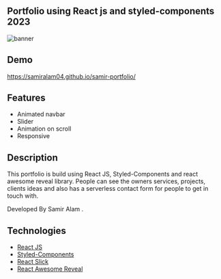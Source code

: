 
## Portfolio using React js and styled-components 2023

<img src="https://res.cloudinary.com/ghazni/image/upload/v1678467366/portfolio_6_tg19nz.png" alt="banner"/>

## Demo
https://samiralam04.github.io/samir-portfolio/

## Features

- Animated navbar
- Slider
- Animation on scroll
- Responsive

## Description

This portfolio is build using React JS, Styled-Components and react awesome reveal library. People can see the owners services, projects, clients ideas and also has a serverless  contact form for people to get in touch with. 

Developed By Samir Alam .


## Technologies 

- [React JS](https://reactjs.org/docs/getting-started.html)
- [Styled-Components](https://styled-components.com)
- [React Slick](https://react-slick.neostack.com)
- [React Awesome Reveal](https://react-awesome-reveal.morello.dev/)
